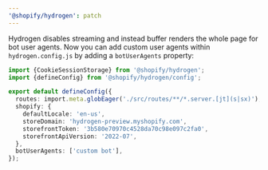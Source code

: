 ```yaml
---
'@shopify/hydrogen': patch
---
```


Hydrogen disables streaming and instead buffer renders the whole page for bot user agents.
Now you can add custom user agents within `hydrogen.config.js` by adding a `botUserAgents` property:

```ts
import {CookieSessionStorage} from '@shopify/hydrogen';
import {defineConfig} from '@shopify/hydrogen/config';

export default defineConfig({
  routes: import.meta.globEager('./src/routes/**/*.server.[jt](s|sx)'),
  shopify: {
    defaultLocale: 'en-us',
    storeDomain: 'hydrogen-preview.myshopify.com',
    storefrontToken: '3b580e70970c4528da70c98e097c2fa0',
    storefrontApiVersion: '2022-07',
  },
  botUserAgents: ['custom bot'],
});
```
